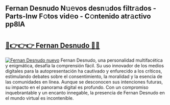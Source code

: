 ## Fernan Desnudo N𝚞𝚎vos desn𝚞dos filtr𝚊dos - Parts-Inw F𝚘tos vid𝚎o - C𝚘ntenido atr𝚊ctivo pp8lA

# <h2><a href="http://mb598x.tromn.icu/?c=Fernan+Desnudo">🔗👉👉👉 Fernan Desnudo 🔗🔗</a></h2>

[![Fernan Desnudo nuevo](https://i.imgur.com/pEAQMta.gif)](http://mb598x.tromn.icu/?c=Fernan+Desnudo)
Fernan Desnudo, una personalidad multifacética y enigmática, desafía la comprensión fácil. Su uso innovador de los medios digitales para la autopresentación ha cautivado y enfurecido a los críticos, estimulando debates sobre el consentimiento, la moralidad y la esencia de las comunidades en línea. Aunque se desconocen sus intenciones futuras, su impacto en el panorama digital es profundo. Con un compromiso inquebrantable y un encanto innegable, la presencia de Fernan Desnudo en el mundo virtual es incontenible.
